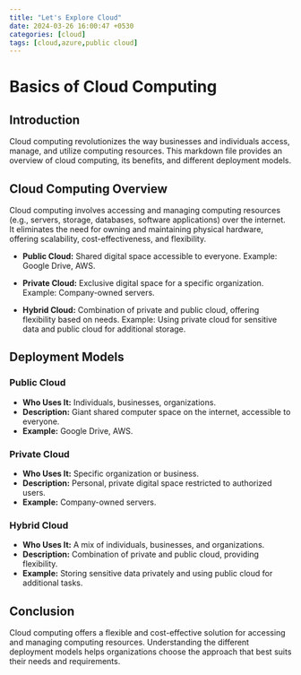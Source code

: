 ```yaml
---
title: "Let's Explore Cloud"
date: 2024-03-26 16:00:47 +0530
categories: [cloud]
tags: [cloud,azure,public cloud]
---
```

# Basics of Cloud Computing

## Introduction
Cloud computing revolutionizes the way businesses and individuals access, manage, and utilize computing resources. This markdown file provides an overview of cloud computing, its benefits, and different deployment models.

## Cloud Computing Overview

Cloud computing involves accessing and managing computing resources (e.g., servers, storage, databases, software applications) over the internet. It eliminates the need for owning and maintaining physical hardware, offering scalability, cost-effectiveness, and flexibility.

- **Public Cloud:** Shared digital space accessible to everyone. Example: Google Drive, AWS.

- **Private Cloud:** Exclusive digital space for a specific organization. Example: Company-owned servers.

- **Hybrid Cloud:** Combination of private and public cloud, offering flexibility based on needs. Example: Using private cloud for sensitive data and public cloud for additional storage.

## Deployment Models

### Public Cloud
- **Who Uses It:** Individuals, businesses, organizations.
- **Description:** Giant shared computer space on the internet, accessible to everyone.
- **Example:** Google Drive, AWS.

### Private Cloud
- **Who Uses It:** Specific organization or business.
- **Description:** Personal, private digital space restricted to authorized users.
- **Example:** Company-owned servers.

### Hybrid Cloud
- **Who Uses It:** A mix of individuals, businesses, and organizations.
- **Description:** Combination of private and public cloud, providing flexibility.
- **Example:** Storing sensitive data privately and using public cloud for additional tasks.

## Conclusion

Cloud computing offers a flexible and cost-effective solution for accessing and managing computing resources. Understanding the different deployment models helps organizations choose the approach that best suits their needs and requirements.